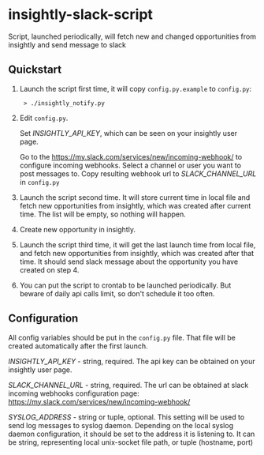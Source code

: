 # insightly-slack-script
Script, launched periodically, will fetch new and changed opportunities from insightly and send message to slack

## Quickstart
1. Launch the script first time, it will copy `config.py.example` to `config.py`:

        > ./insightly_notify.py
    
2. Edit `config.py`.
    
    Set *INSIGHTLY_API_KEY*, which can be seen on your insightly user page. 

    Go to the https://my.slack.com/services/new/incoming-webhook/ to configure incoming webhooks. Select a channel or user you want to post messages to. Copy resulting webhook url to *SLACK_CHANNEL_URL* in `config.py`
    
3. Launch the script second time. It will store current time in local file and fetch new opportunities from insightly, which was created after current time. The list will be empty, so nothing will happen.

4. Create new opportunity in insightly.

5. Launch the script third time, it will get the last launch time from local file, and fetch new opportunities from insightly, which was created after that time. It should send slack message about the opportunity you have created on step 4.

6. You can put the script to crontab to be launched periodically. But beware of daily api calls limit, so don't schedule it too often.

## Configuration
All config variables should be put in the `config.py` file. That file will be created automatically after the first launch.

*INSIGHTLY_API_KEY* - string, required. The api key can be obtained on your insightly user page. 

*SLACK_CHANNEL_URL* - string, required. The url can be obtained at slack incoming webhooks configuration page: https://my.slack.com/services/new/incoming-webhook/

*SYSLOG_ADDRESS* - string or tuple, optional. This setting will be used to send log messages to syslog daemon. Depending on the local syslog daemon configuration, it should be set to the address it is listening to. It can be string, representing local unix-socket file path, or tuple (hostname, port)
